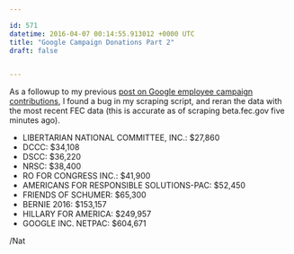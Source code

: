 ```yaml
---

id: 571
datetime: 2016-04-07 00:14:55.913012 +0000 UTC
title: "Google Campaign Donations Part 2"
draft: false


---
```


As a followup to my previous [post on Google employee campaign contributions](https://writing.natwelch.com/post/545), I found a bug in my scraping script, and reran the data with the most recent FEC data (this is accurate as of scraping beta.fec.gov five minutes ago).

 - LIBERTARIAN NATIONAL COMMITTEE, INC.: $27,860
 - DCCC: $34,108
 - DSCC: $36,220
 - NRSC: $38,400
 - RO FOR CONGRESS INC.: $41,900
 - AMERICANS FOR RESPONSIBLE SOLUTIONS-PAC: $52,450
 - FRIENDS OF SCHUMER: $65,300
 - BERNIE 2016: $153,157
 - HILLARY FOR AMERICA: $249,957
 - GOOGLE INC. NETPAC: $604,671

/Nat
